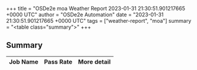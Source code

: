 +++
title = "OSDe2e moa Weather Report 2023-01-31 21:30:51.901217665 +0000 UTC"
author = "OSDe2e Automation"
date = "2023-01-31 21:30:51.901217665 +0000 UTC"
tags = ["weather-report", "moa"]
summary = "<table class=\"summary\"></table>"
+++
## Summary

| Job Name | Pass Rate | More detail |
|----------|-----------|-------------|




